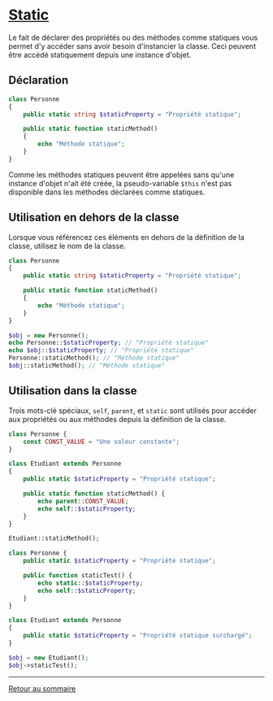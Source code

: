 # [Static](https://www.php.net/manual/fr/language.oop5.static.php)

Le fait de déclarer des propriétés ou des méthodes comme statiques vous permet d'y accéder sans avoir besoin d'instancier la classe. Ceci peuvent être accédé statiquement depuis une instance d'objet.

## Déclaration

```php
class Personne
{
    public static string $staticProperty = "Propriété statique";

    public static function staticMethod()
    {
        echo "Méthode statique";
    }
}
```
Comme les méthodes statiques peuvent être appelées sans qu'une instance d'objet n'ait été créée, la pseudo-variable `$this` n'est pas disponible dans les méthodes déclarées comme statiques.

## Utilisation en dehors de la classe

Lorsque vous référencez ces éléments en dehors de la définition de la classe, utilisez le nom de la classe.

```php
class Personne
{
    public static string $staticProperty = "Propriété statique";

    public static function staticMethod()
    {
        echo "Méthode statique";
    }
}

$obj = new Personne();
echo Personne::$staticProperty; // "Propriété statique"
echo $obj::$staticProperty; // "Propriété statique"
Personne::staticMethod(); // "Méthode statique"
$obj::staticMethod(); // "Méthode statique"
```

## Utilisation dans la classe

Trois mots-clé spéciaux, `self`, `parent`, et `static` sont utilisés pour accéder aux propriétés ou aux méthodes depuis la définition de la classe. 

```php
class Personne {
    const CONST_VALUE = "Une valeur constante";
}

class Etudiant extends Personne
{
    public static $staticProperty = "Propriété statique";

    public static function staticMethod() {
        echo parent::CONST_VALUE;
        echo self::$staticProperty;
    }
}

Etudiant::staticMethod();
```

```php
class Personne {
    public static $staticProperty = "Propriété statique";

    public function staticTest() {
        echo static::$staticProperty;
        echo self::$staticProperty;
    }
}

class Etudiant extends Personne
{
    public static $staticProperty = "Propriété statique surchargé";
}

$obj = new Etudiant();
$obj->staticTest();
```

----------

[Retour au sommaire](_Sidebar.md)
